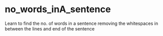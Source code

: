# no_words_inA_sentence
Learn to find the no. of words in a sentence removing the whitespaces in between the lines and end of the sentence
